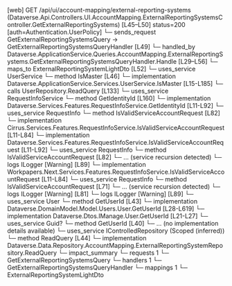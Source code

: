 [web] GET /api/ui/account-mapping/external-reporting-systems  (Dataverse.Api.Controllers.UI.AccountMapping.ExternalReportingSystemsController.GetExternalReportingSystems)  [L45–L50] status=200 [auth=Authentication.UserPolicy]
  └─ sends_request GetExternalReportingSystemsQuery -> GetExternalReportingSystemsQueryHandler [L49]
    └─ handled_by Dataverse.ApplicationService.Queries.AccountMapping.ExternalReportingSystems.GetExternalReportingSystemsQueryHandler.Handle [L29–L56]
      └─ maps_to ExternalReportingSystemLightDto [L52]
      └─ uses_service UserService
        └─ method IsMaster [L46]
          └─ implementation Dataverse.ApplicationService.Services.UserService.IsMaster [L15-L185]
            └─ calls UserRepository.ReadQuery [L133]
            └─ uses_service RequestInfoService
              └─ method GetIdentityId [L160]
                └─ implementation Dataverse.Services.Features.RequestInfoService.GetIdentityId [L11-L92]
                  └─ uses_service RequestInfo
                    └─ method IsValidServiceAccountRequest [L82]
                      └─ implementation Cirrus.Services.Features.RequestInfoService.IsValidServiceAccountRequest [L11-L84]
                      └─ implementation Dataverse.Services.Features.RequestInfoService.IsValidServiceAccountRequest [L11-L92]
                        └─ uses_service RequestInfo
                          └─ method IsValidServiceAccountRequest [L82]
                            └─ ... (service recursion detected)
                        └─ logs ILogger<IRequestInfoService> [Warning] [L89]
                      └─ implementation Workpapers.Next.Services.Features.RequestInfoService.IsValidServiceAccountRequest [L11-L84]
                        └─ uses_service RequestInfo
                          └─ method IsValidServiceAccountRequest [L71]
                            └─ ... (service recursion detected)
                        └─ logs ILogger<IRequestInfoService> [Warning] [L81]
                  └─ logs ILogger<IRequestInfoService> [Warning] [L89]
            └─ uses_service User
              └─ method GetUserId [L43]
                └─ implementation Dataverse.DomainModel.Model.Users.User.GetUserId [L28-L619]
                └─ implementation Dataverse.Dtos.IManage.User.GetUserId [L21-L27]
            └─ uses_service Guid?
              └─ method GetUserId [L40]
                └─ ... (no implementation details available)
      └─ uses_service IControlledRepository<ExternalReportingSystem> (Scoped (inferred))
        └─ method ReadQuery [L44]
          └─ implementation Dataverse.Data.Repository.AccountMapping.ExternalReportingSystemRepository.ReadQuery
  └─ impact_summary
    └─ requests 1
      └─ GetExternalReportingSystemsQuery
    └─ handlers 1
      └─ GetExternalReportingSystemsQueryHandler
    └─ mappings 1
      └─ ExternalReportingSystemLightDto

